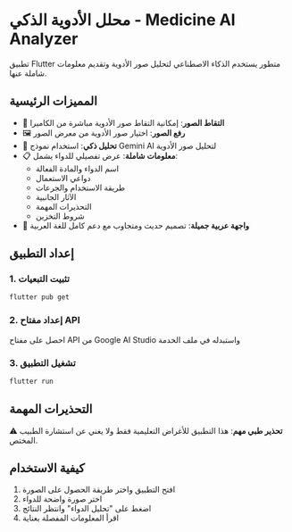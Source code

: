 # محلل الأدوية الذكي - Medicine AI Analyzer

تطبيق Flutter متطور يستخدم الذكاء الاصطناعي لتحليل صور الأدوية وتقديم معلومات شاملة عنها.

## المميزات الرئيسية

- 📸 **التقاط الصور**: إمكانية التقاط صور الأدوية مباشرة من الكاميرا
- 🖼️ **رفع الصور**: اختيار صور الأدوية من معرض الصور
- 🤖 **تحليل ذكي**: استخدام نموذج Gemini AI لتحليل صور الأدوية
- 📋 **معلومات شاملة**: عرض تفصيلي للدواء يشمل:
  - اسم الدواء والمادة الفعالة
  - دواعي الاستعمال
  - طريقة الاستخدام والجرعات
  - الآثار الجانبية
  - التحذيرات المهمة
  - شروط التخزين
- 📱 **واجهة عربية جميلة**: تصميم حديث ومتجاوب مع دعم كامل للغة العربية

## إعداد التطبيق

### 1. تثبيت التبعيات
```bash
flutter pub get
```

### 2. إعداد مفتاح API
احصل على مفتاح API من Google AI Studio واستبدله في ملف الخدمة

### 3. تشغيل التطبيق
```bash
flutter run
```

## التحذيرات المهمة

⚠️ **تحذير طبي مهم**: هذا التطبيق للأغراض التعليمية فقط ولا يغني عن استشارة الطبيب المختص.

## كيفية الاستخدام

1. افتح التطبيق واختر طريقة الحصول على الصورة
2. اختر صورة واضحة للدواء
3. اضغط على "تحليل الدواء" وانتظر النتائج
4. اقرأ المعلومات المفصلة بعناية
